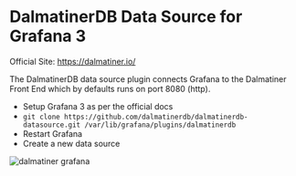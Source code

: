# DalmatinerDB Data Source for Grafana 3

Official Site: https://dalmatiner.io/

The DalmatinerDB data source plugin connects Grafana to the Dalmatiner Front End which by defaults runs on port 8080 (http).

- Setup Grafana 3 as per the official docs
- `git clone https://github.com/dalmatinerdb/dalmatinerdb-datasource.git /var/lib/grafana/plugins/dalmatinerdb`
- Restart Grafana
- Create a new data source

![dalmatiner grafana](http://cdn2.hubspot.net/hubfs/528953/Screen_Shot_2016-09-01_at_12.06.46.png "Dalmatiner Grafana")
